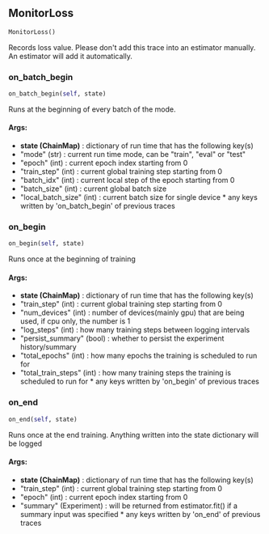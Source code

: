## MonitorLoss
```python
MonitorLoss()
```
Records loss value. Please don't add this trace into an estimator manually. An estimator will add it    automatically.    

### on_batch_begin
```python
on_batch_begin(self, state)
```
Runs at the beginning of every batch of the mode.

#### Args:

* **state (ChainMap)** :  dictionary of run time that has the following key(s)
 * "mode" (str) :  current run time mode, can be "train", "eval" or "test"
 * "epoch" (int) :  current epoch index starting from 0
 * "train_step" (int) :  current global training step starting from 0
 * "batch_idx" (int) :  current local step of the epoch starting from 0
 * "batch_size" (int) :  current global batch size
 * "local_batch_size" (int) :  current batch size for single device                * any keys written by 'on_batch_begin' of previous traces        

### on_begin
```python
on_begin(self, state)
```
Runs once at the beginning of training

#### Args:

* **state (ChainMap)** :  dictionary of run time that has the following key(s)
 * "train_step" (int) :  current global training step starting from 0
 * "num_devices" (int) :  number of devices(mainly gpu) that are being used, if cpu only, the number is 1
 * "log_steps" (int) :  how many training steps between logging intervals
 * "persist_summary" (bool) :  whether to persist the experiment history/summary
 * "total_epochs" (int) :  how many epochs the training is scheduled to run for
 * "total_train_steps" (int) :  how many training steps the training is scheduled to run for                * any keys written by 'on_begin' of previous traces        

### on_end
```python
on_end(self, state)
```
Runs once at the end training. Anything written into the state dictionary will be logged

#### Args:

* **state (ChainMap)** :  dictionary of run time that has the following key(s)
 * "train_step" (int) :  current global training step starting from 0
 * "epoch" (int) :  current epoch index starting from 0
 * "summary" (Experiment) :  will be returned from estimator.fit() if a summary input was specified                * any keys written by 'on_end' of previous traces        